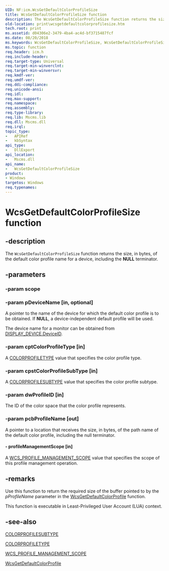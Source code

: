 ```yaml
---
UID: NF:icm.WcsGetDefaultColorProfileSize
title: WcsGetDefaultColorProfileSize function
description: The WcsGetDefaultColorProfileSize function returns the size, in bytes, of the default color profile name for a device, including the NULL terminator.
old-location: print\wcsgetdefaultcolorprofilesize.htm
tech.root: print
ms.assetid: d04306e2-3479-4ba4-ac4d-bf3715487fcf
ms.date: 08/20/2018
ms.keywords: WcsGetDefaultColorProfileSize, WcsGetDefaultColorProfileSize function [Print Devices], colorfnc_8259a030-267a-4d53-93fe-73e63f0e5fd7.xml, icm/WcsGetDefaultColorProfileSize, print.wcsgetdefaultcolorprofilesize
ms.topic: function
req.header: icm.h
req.include-header:
req.target-type: Universal
req.target-min-winverclnt:
req.target-min-winversvr:
req.kmdf-ver:
req.umdf-ver:
req.ddi-compliance:
req.unicode-ansi:
req.idl:
req.max-support:
req.namespace:
req.assembly:
req.type-library:
req.lib: Mscms.lib
req.dll: Mscms.dll
req.irql:
topic_type:
-   APIRef
-   kbSyntax
api_type:
-   DllExport
api_location:
-   Mscms.dll
api_name:
-   WcsGetDefaultColorProfileSize
product:
- Windows
targetos: Windows
req.typenames: 
---
```


# WcsGetDefaultColorProfileSize function


## -description


The <code>WcsGetDefaultColorProfileSize</code> function returns the size, in bytes, of the default color profile name for a device, including the <b>NULL</b> terminator.


## -parameters




### -param scope




### -param pDeviceName [in, optional]

A pointer to the name of the device for which the default color profile is to be obtained. If <b>NULL</b>, a device-independent default profile will be used.

The device name for a monitor can be obtained from [DISPLAY_DEVICE.DeviceID](https://docs.microsoft.com/windows/desktop/api/wingdi/ns-wingdi-_display_devicea).


### -param cptColorProfileType [in]

A [COLORPROFILETYPE](https://docs.microsoft.com/windows-hardware/drivers/ddi/content/icm/ne-icm-colorprofiletype) value that specifies the color profile type.


### -param cpstColorProfileSubType [in]

A [COLORPROFILESUBTYPE](https://docs.microsoft.com/windows-hardware/drivers/ddi/content/icm/ne-icm-colorprofilesubtype) value that specifies the color profile subtype.


### -param dwProfileID [in]

The ID of the color space that the color profile represents.


### -param pcbProfileName [out]

A pointer to a location that receives the size, in bytes, of the path name of the default color profile, including the null terminator.


#### - profileManagementScope [in]

A [WCS_PROFILE_MANAGEMENT_SCOPE](https://docs.microsoft.com/windows-hardware/drivers/ddi/content/icm/ne-icm-wcs_profile_management_scope) value that specifies the scope of this profile management operation.


## -remarks

Use this function to return the required size of the buffer pointed to by the <i>pProfileName</i> parameter in the [WcsGetDefaultColorProfile](https://docs.microsoft.com/windows-hardware/drivers/ddi/content/icm/nf-icm-wcsgetdefaultcolorprofile) function.

This function is executable in Least-Privileged User Account (LUA) context.

## -see-also


[COLORPROFILESUBTYPE](https://docs.microsoft.com/windows-hardware/drivers/ddi/content/icm/ne-icm-colorprofilesubtype)

[COLORPROFILETYPE](https://docs.microsoft.com/windows-hardware/drivers/ddi/content/icm/ne-icm-colorprofiletype)

[WCS_PROFILE_MANAGEMENT_SCOPE](https://docs.microsoft.com/windows-hardware/drivers/ddi/content/icm/ne-icm-wcs_profile_management_scope)

[WcsGetDefaultColorProfile](https://docs.microsoft.com/windows-hardware/drivers/ddi/content/icm/nf-icm-wcsgetdefaultcolorprofile)
